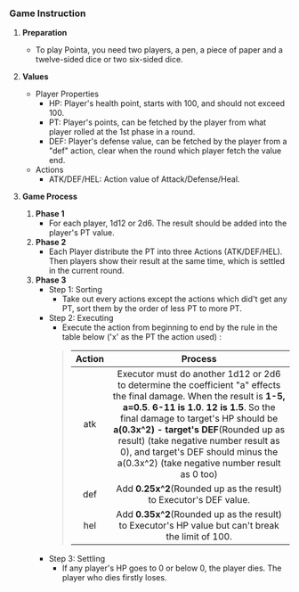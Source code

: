 ### Game Instruction
1. **Preparation**
    - To play Pointa, you need two players, a pen, a piece of paper and a twelve-sided dice or two six-sided dice.

2. **Values**
    - Player Properties
        - HP: Player's health point, starts with 100, and should not exceed 100.
        - PT: Player's points, can be fetched by the player from what player rolled at the 1st phase in a round.
        - DEF: Player's defense value, can be fetched by the player from a "def" action, clear when the round which player fetch the value end.
    - Actions
        - ATK/DEF/HEL: Action value of Attack/Defense/Heal.

3. **Game Process**
    1. **Phase 1**
        - For each player, 1d12 or 2d6. The result should be added into the player's PT value.
    2. **Phase 2**
        - Each Player distribute the PT into three Actions (ATK/DEF/HEL). Then players show their result at the same time, which is settled in the current round.
    3. **Phase 3**
        - Step 1: Sorting
            - Take out every actions except the actions which did't get any PT, sort them by the order of less PT to more PT.
        - Step 2: Executing
            - Execute the action from beginning to end by the rule in the table below ('x' as the PT the action used) :
            >|Action|Process|
            >|:----:|:----:|
            >|atk|Executor must do another 1d12 or 2d6 to determine the coefficient "a" effects the final damage. When the result is **1-5, a=0.5**. **6-11 is 1.0**. **12 is 1.5**.  So the final damage to target's HP should be **a(0.3x^2) - target's DEF**(Rounded up as result) (take negative number result as 0), and target's DEF should minus the a(0.3x^2) (take negative number result as 0 too) |
            >|def|Add **0.25x^2**(Rounded up as the result) to Executor's DEF value.|
            >|hel|Add **0.35x^2**(Rounded up as the result) to Executor's HP value but can't break the limit of 100.|
        - Step 3: Settling
	        - If any player's HP goes to 0 or below 0, the player dies. The player who dies firstly loses.